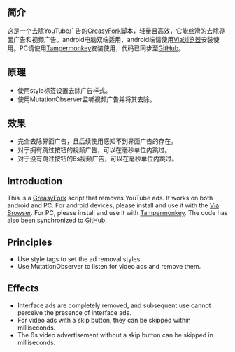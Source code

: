 ## 简介
这是一个去除YouTube广告的[GreasyFork](https://greasyfork.org/scripts/459541-youtube%E5%8E%BB%E5%B9%BF%E5%91%8A-youtube-ad-blocker)脚本，轻量且高效，它能丝滑的去除界面广告和视频广告。android电脑双端适用，android端请使用[Via浏览器](https://viayoo.com/)安装使用。PC请使用[Tampermonkey](https://www.tampermonkey.net/)安装使用，代码已同步至[GitHub](https://github.com/iamfugui/YouTube-AD-Blocker)。

## 原理
- 使用style标签设置去除广告样式。
- 使用MutationObserver监听视频广告并将其去除。

## 效果
- 完全去除界面广告，且后续使用感知不到界面广告的存在。
- 对于拥有跳过按钮的视频广告，可以在毫秒单位内跳过。
- 对于没有跳过按钮的6s视频广告，可以在毫秒单位内跳过。

## Introduction
This is a [GreasyFork](https://greasyfork.org/scripts/459541-youtube%E5%8E%BB%E5%B9%BF%E5%91%8A-youtube-ad-blocker) script that removes YouTube ads. It works on both android and PC. For android devices, please install and use it with the [Via Browser](https://viayoo.com/). For PC, please install and use it with [Tampermonkey](https://www.tampermonkey.net/). The code has also been synchronized to [GitHub](https://github.com/iamfugui/YouTube-AD-Blocker).

## Principles
- Use style tags to set the ad removal styles.
- Use MutationObserver to listen for video ads and remove them.

## Effects
- Interface ads are completely removed, and subsequent use cannot perceive the presence of interface ads.
- For video ads with a skip button, they can be skipped within milliseconds.
- The 6s video advertisement without a skip button can be skipped in milliseconds.
